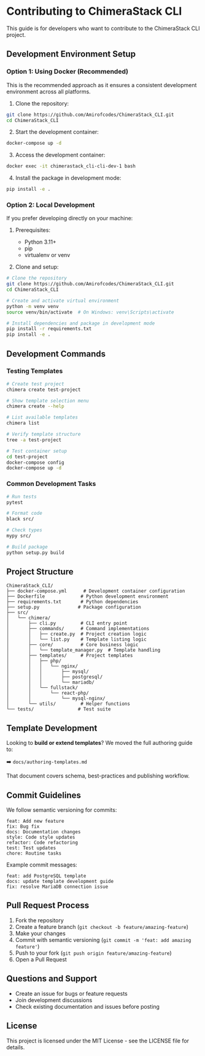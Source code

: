 # Contributing to ChimeraStack CLI

This guide is for developers who want to contribute to the ChimeraStack CLI project.

## Development Environment Setup

### Option 1: Using Docker (Recommended)

This is the recommended approach as it ensures a consistent development environment across all platforms.

1. Clone the repository:

```bash
git clone https://github.com/Amirofcodes/ChimeraStack_CLI.git
cd ChimeraStack_CLI
```

2. Start the development container:

```bash
docker-compose up -d
```

3. Access the development container:

```bash
docker exec -it chimerastack_cli-cli-dev-1 bash
```

4. Install the package in development mode:

```bash
pip install -e .
```

### Option 2: Local Development

If you prefer developing directly on your machine:

1. Prerequisites:

   - Python 3.11+
   - pip
   - virtualenv or venv

2. Clone and setup:

```bash
# Clone the repository
git clone https://github.com/Amirofcodes/ChimeraStack_CLI.git
cd ChimeraStack_CLI

# Create and activate virtual environment
python -m venv venv
source venv/bin/activate  # On Windows: venv\Scripts\activate

# Install dependencies and package in development mode
pip install -r requirements.txt
pip install -e .
```

## Development Commands

### Testing Templates

```bash
# Create test project
chimera create test-project

# Show template selection menu
chimera create --help

# List available templates
chimera list

# Verify template structure
tree -a test-project

# Test container setup
cd test-project
docker-compose config
docker-compose up -d
```

### Common Development Tasks

```bash
# Run tests
pytest

# Format code
black src/

# Check types
mypy src/

# Build package
python setup.py build
```

## Project Structure

```
ChimeraStack_CLI/
├── docker-compose.yml      # Development container configuration
├── Dockerfile             # Python development environment
├── requirements.txt       # Python dependencies
├── setup.py              # Package configuration
├── src/
│   └── chimera/
│       ├── cli.py         # CLI entry point
│       ├── commands/      # Command implementations
│       │   ├── create.py  # Project creation logic
│       │   └── list.py    # Template listing logic
│       ├── core/          # Core business logic
│       │   └── template_manager.py  # Template handling
│       ├── templates/     # Project templates
│       │   ├── php/
│       │   │   └── nginx/
│       │   │       ├── mysql/
│       │   │       ├── postgresql/
│       │   │       └── mariadb/
│       │   └── fullstack/
│       │       └── react-php/
│       │           └── mysql-nginx/
│       └── utils/         # Helper functions
└── tests/                # Test suite
```

## Template Development

Looking to **build or extend templates**? We moved the full authoring guide to:

➡️ `docs/authoring-templates.md`

That document covers schema, best-practices and publishing workflow.

## Commit Guidelines

We follow semantic versioning for commits:

```
feat: Add new feature
fix: Bug fix
docs: Documentation changes
style: Code style updates
refactor: Code refactoring
test: Test updates
chore: Routine tasks
```

Example commit messages:

```
feat: add PostgreSQL template
docs: update template development guide
fix: resolve MariaDB connection issue
```

## Pull Request Process

1. Fork the repository
2. Create a feature branch (`git checkout -b feature/amazing-feature`)
3. Make your changes
4. Commit with semantic versioning (`git commit -m 'feat: add amazing feature'`)
5. Push to your fork (`git push origin feature/amazing-feature`)
6. Open a Pull Request

## Questions and Support

- Create an issue for bugs or feature requests
- Join development discussions
- Check existing documentation and issues before posting

## License

This project is licensed under the MIT License - see the LICENSE file for details.
